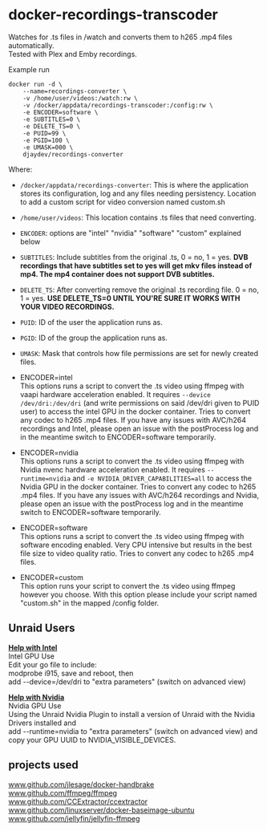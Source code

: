 # docker-recordings-transcoder

Watches for .ts files in /watch and converts them to h265 .mp4 files automatically.  
Tested with Plex and Emby recordings.

Example run

```shell
docker run -d \
    --name=recordings-converter \
    -v /home/user/videos:/watch:rw \
    -v /docker/appdata/recordings-transcoder:/config:rw \
    -e ENCODER=software \
    -e SUBTITLES=0 \
    -e DELETE_TS=0 \
    -e PUID=99 \
    -e PGID=100 \
    -e UMASK=000 \
    djaydev/recordings-converter
```

Where:

- `/docker/appdata/recordings-converter`: This is where the application stores its configuration, log and any files needing persistency.  Location to add a custom script for video conversion named custom.sh
- `/home/user/videos`: This location contains .ts files that need converting.  
- `ENCODER`: options are "intel" "nvidia" "software" "custom" explained below
- `SUBTITLES`: Include subtitles from the original .ts, 0 = no, 1 = yes. **DVB recordings that have subtitles set to yes will get mkv files instead of mp4. The mp4 container does not support DVB subtitles.**
- `DELETE_TS`: After converting remove the original .ts recording file. 0 = no, 1 = yes. **USE DELETE_TS=0 UNTIL YOU'RE SURE IT WORKS WITH YOUR VIDEO RECORDINGS.**
- `PUID`: ID of the user the application runs as.
- `PGID`: ID of the group the application runs as.
- `UMASK`: Mask that controls how file permissions are set for newly created files.

- ENCODER=intel  
This options runs a script to convert the .ts video using ffmpeg with vaapi hardware acceleration enabled. It requires `--device /dev/dri:/dev/dri` (and write permissions on said /dev/dri given to PUID user) to access the intel GPU in the docker container. Tries to convert any codec to h265 .mp4 files. If you have any issues with AVC/h264 recordings and Intel, please open an issue with the postProcess log and in the meantime switch to ENCODER=software temporarily.

- ENCODER=nvidia  
This options runs a script to convert the .ts video using ffmpeg with Nvidia nvenc hardware acceleration enabled. It requires `--runtime=nvidia` and `-e NVIDIA_DRIVER_CAPABILITIES=all` to access the Nvidia GPU in the docker container. Tries to convert any codec to h265 .mp4 files. If you have any issues with AVC/h264 recordings and Nvidia, please open an issue with the postProcess log and in the meantime switch to ENCODER=software temporarily.

- ENCODER=software  
This options runs a script to convert the .ts video using ffmpeg with software encoding enabled. Very CPU intensive but results in the best file size to video quality ratio.
Tries to convert any codec to h265 .mp4 files.

- ENCODER=custom  
This option runs your script to convert the .ts video using ffmpeg however you choose. With this option please include your script named "custom.sh" in the mapped /config folder.  

## Unraid Users

**[Help with Intel](https://forums.unraid.net/topic/77943-guide-plex-hardware-acceleration-using-intel-quick-sync/)**  
Intel GPU Use  
Edit your go file to include:  
modprobe i915, save and reboot, then  
add --device=/dev/dri to "extra parameters" (switch on advanced view)  

**[Help with Nvidia](https://forums.unraid.net/topic/77813-plugin-linuxserverio-unraid-nvidia/)**  
Nvidia GPU Use  
Using the Unraid Nvidia Plugin to install a version of Unraid with the Nvidia Drivers installed and  
add --runtime=nvidia to "extra parameters" (switch on advanced view) and  
copy your GPU UUID to NVIDIA_VISIBLE_DEVICES.  

## projects used

www.github.com/jlesage/docker-handbrake  
www.github.com/ffmpeg/ffmpeg  
www.github.com/CCExtractor/ccextractor  
www.github.com/linuxserver/docker-baseimage-ubuntu  
www.github.com/jellyfin/jellyfin-ffmpeg
